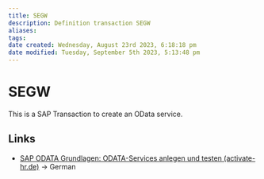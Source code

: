```yaml
---
title: SEGW
description: Definition transaction SEGW
aliases: 
tags: 
date created: Wednesday, August 23rd 2023, 6:18:18 pm
date modified: Tuesday, September 5th 2023, 5:13:48 pm
---
```

# SEGW

This is a SAP Transaction to create an OData service.

## Links

- [SAP ODATA Grundlagen: ODATA-Services anlegen und testen (activate-hr.de)](https://activate-hr.de/sap-hr-entwicklung/odata-grundlagen-services-anlegen-und-testen/) -> German